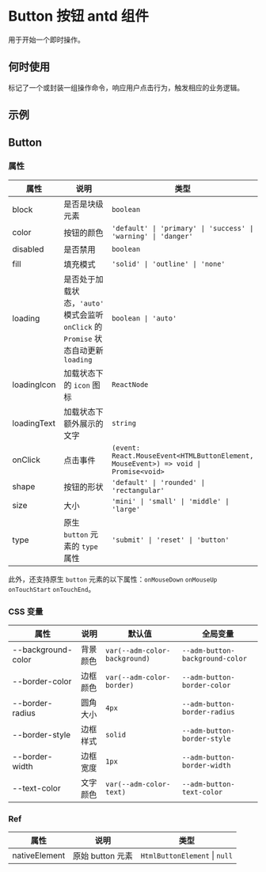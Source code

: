 <!--
 * @Author: aixiaoli
 * @Email: xiaoli.ai@quarkintl.com
 * @Description: button 组件 用法参照antd mobile中的button
 * @Date: 2023-05-24 14:51:47
 * @LastEditors: aixiaoli
 * @LastEditTime: 2023-05-24 16:12:40
-->
# Button 按钮 antd 组件

用于开始一个即时操作。

## 何时使用

标记了一个或封装一组操作命令，响应用户点击行为，触发相应的业务逻辑。

## 示例

<code src="./demos/demo1.tsx"></code>

<code src="./demos/demo2.tsx"></code>

## Button

### 属性

| 属性 | 说明 | 类型 | 默认值 |
| --- | --- | --- | --- |
| block | 是否是块级元素 | `boolean` | `false` |
| color | 按钮的颜色 | `'default' \| 'primary' \| 'success' \| 'warning' \| 'danger'` | `'default'` |
| disabled | 是否禁用 | `boolean` | `false` |
| fill | 填充模式 | `'solid' \| 'outline' \| 'none'` | `'solid'` |
| loading | 是否处于加载状态，`'auto'` 模式会监听 `onClick` 的 `Promise` 状态自动更新 `loading` | `boolean \| 'auto'` | `false` |
| loadingIcon | 加载状态下的 `icon` 图标 | `ReactNode` | `<DotLoading color='currentColor' />` |
| loadingText | 加载状态下额外展示的文字 | `string` | - |
| onClick | 点击事件 | `(event: React.MouseEvent<HTMLButtonElement, MouseEvent>) => void \| Promise<void>` | - |
| shape | 按钮的形状 | `'default' \| 'rounded' \| 'rectangular'` | `'default'` |
| size | 大小 | `'mini' \| 'small' \| 'middle' \| 'large'` | `'middle'` |
| type | 原生 `button` 元素的 `type` 属性 | `'submit' \| 'reset' \| 'button'` | `'button'` |

此外，还支持原生 `button` 元素的以下属性：`onMouseDown` `onMouseUp` `onTouchStart` `onTouchEnd`。

### CSS 变量

| 属性 | 说明 | 默认值 | 全局变量 |
| --- | --- | --- | --- |
| --background-color | 背景颜色 | `var(--adm-color-background)` | `--adm-button-background-color` |
| --border-color | 边框颜色 | `var(--adm-color-border)` | `--adm-button-border-color` |
| --border-radius | 圆角大小 | `4px` | `--adm-button-border-radius` |
| --border-style | 边框样式 | `solid` | `--adm-button-border-style` |
| --border-width | 边框宽度 | `1px` | `--adm-button-border-width` |
| --text-color | 文字颜色 | `var(--adm-color-text)` | `--adm-button-text-color` |

### Ref

| 属性          | 说明             | 类型                          |
| ------------- | ---------------- | ----------------------------- |
| nativeElement | 原始 button 元素 | `HtmlButtonElement` \| `null` |
